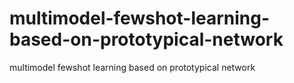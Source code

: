 # multimodel-fewshot-learning-based-on-prototypical-network
multimodel fewshot learning based on prototypical network
